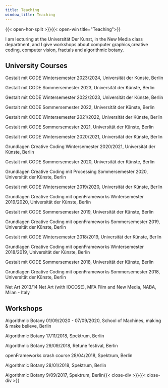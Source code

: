 ```yaml
---
title: Teaching
window_title: Teaching
---
```


{{< open-hor-split >}}{{< open-win title="Teaching">}}

I am lecturing at the Universität Der Kunst, in the New Media class department, and I give workshops about computer graphics,creative coding, computer vision, fractals and algorithmic botany.

## University Courses

Gestalt mit CODE
Wintersemester 2023/2024, Universität der Künste, Berlin

Gestalt mit CODE
Sommersemester 2023, Universität der Künste, Berlin

Gestalt mit CODE
Wintersemester 2022/2023, Universität der Künste, Berlin

Gestalt mit CODE
Sommersemester 2022, Universität der Künste, Berlin

Gestalt mit CODE
Wintersemester 2021/2022, Universität der Künste, Berlin

Gestalt mit CODE
Sommersemester 2021, Universität der Künste, Berlin

Gestalt mit CODE
Wintersemester 2020/2021, Universität der Künste, Berlin

Grundlagen Creative Coding
Wintersemester 2020/2021, Universität der Künste, Berlin

Gestalt mit CODE
Sommersemester 2020, Universität der Künste, Berlin

Grundlagen Creative Coding mit Processing
Sommersemester 2020, Universität der Künste, Berlin

Gestalt mit CODE
Wintersemester 2019/2020, Universität der Künste, Berlin

Grundlagen Creative Coding mit openFrameworks
Wintersemester 2019/2020, Universität der Künste, Berlin

Gestalt mit CODE
Sommersemester 2019, Universität der Künste, Berlin

Grundlagen Creative Coding mit openFrameworks
Sommersemester 2019, Universität der Künste, Berlin

Gestalt mit CODE
Wintersemester 2018/2019, Universität der Künste, Berlin

Grundlagen Creative Coding mit openFrameworks
Wintersemester 2018/2019, Universität der Künste, Berlin

Gestalt mit CODE
Sommersemester 2018, Universität der Künste, Berlin

Grundlagen Creative Coding mit openFrameworks
Sommersemester 2018, Universität der Künste, Berlin

Net Art
2013/14 Net Art (with IOCOSE), MFA Film and New Media, NABA, Milan - Italy


## Workshops

Algorithmic Botany
01/09/2020 - 07/09/2020, School of Machines, making & make believe, Berlin

Algorithmic Botany
17/11/2018, Spektrum, Berlin

Algorithmic Botany
29/09/2018, Retune festival, Berlin

openFrameworks crash course
28/04/2018, Spektrum, Berlin

Algorithmic Botany
28/01/2018, Spektrum, Berlin

Algorithmic Botany
9/09/2017, Spektrum, Berlin{{< close-div >}}{{< close-div >}}